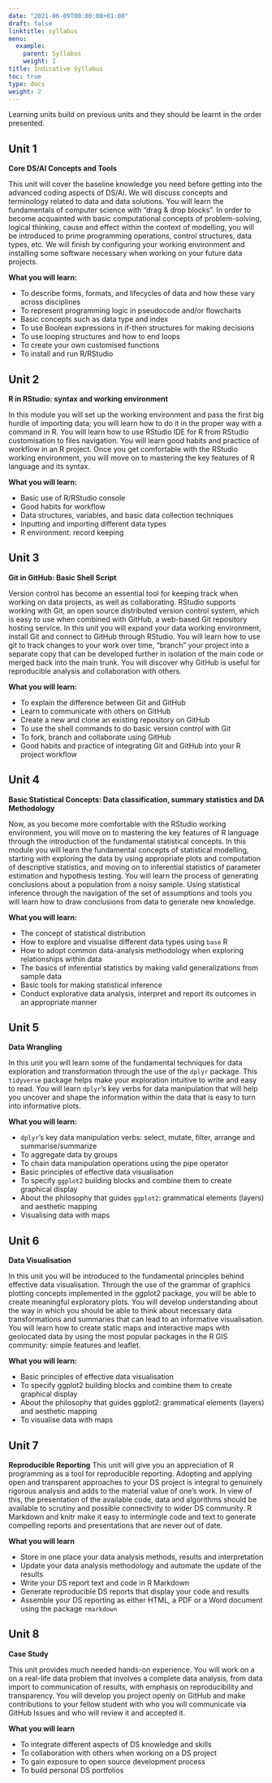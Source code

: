 ```yaml
---
date: "2021-06-09T00:00:00+01:00"
draft: false
linktitle: syllabus
menu:
  example:
    parent: Syllabus
    weight: 2
title: Indicative Syllabus
toc: true
type: docs
weight: 2
---
```



Learning units build on previous units and they should be learnt in the order presented.

## Unit 1

**Core DS/AI Concepts and Tools**

This unit will cover the baseline knowledge you need before getting into the advanced coding aspects of DS/AI. We will discuss concepts and terminology related to data and data solutions. You will learn the fundamentals of computer science with “drag & drop blocks”. In order to become acquainted with basic computational concepts of problem-solving, logical thinking, cause and effect within the context of modelling, you will be introduced to prime programming operations, control structures, data types, etc. We will finish by configuring your working environment and installing some software necessary when working on your future data projects. 

**What you will learn:**

*	To describe forms, formats, and lifecycles of data and how these vary across disciplines
*	To represent programming logic in pseudocode and/or flowcharts
*	Basic concepts such as data type and index
*	To use Boolean expressions in if-then structures for making decisions 
*	To use looping structures and how to end loops
*	To create your own customised functions
*	To install and run R/RStudio

## Unit 2

**R in RStudio: syntax and working environment**

In this module you will set up the working environment and pass the first big hurdle of importing data; you will learn how to do it in the proper way with a command in R. You will learn how to use RStudio IDE for R from RStudio customisation to files navigation. You will learn good habits and practice of workflow in an R project. Once you get comfortable with the RStudio working environment, you will move on to mastering the key features of R language and its syntax.

**What you will learn:**

*	Basic use of R/RStudio console
*	Good habits for workflow
*	Data structures, variables, and basic data collection techniques
*	Inputting and importing different data types
*	R environment: record keeping

## Unit 3

**Git in GitHub: Basic Shell Script**

Version control has become an essential tool for keeping track when working on data projects, as well as collaborating. RStudio supports working with Git, an open source distributed version control system, which is easy to use when combined with GitHub, a web-based Git repository hosting service. In this unit you will expand your data working environment, install Git and connect to GitHub through RStudio. You will learn how to use git to track changes to your work over time, “branch” your project into a separate copy that can be developed further in isolation of the main code or merged back into the main trunk. You will discover why GitHub is useful for reproducible analysis and collaboration with others. 

**What you will learn:**

*	To explain the difference between Git and GitHub
*	Learn to communicate with others on GitHub
*	Create a new and clone an existing repository on GitHub
*	To use the shell commands to do basic version control with Git
*	To fork, branch and collaborate using GitHub
*	Good habits and practice of integrating Git and GitHub into your R project workflow 

## Unit 4

**Basic Statistical Concepts: Data classification, summary statistics and DA Methodology**

Now, as you become more comfortable with the RStudio working environment, you will move on to mastering the key features of R language through the introduction of the fundamental statistical concepts. In this module you will learn the fundamental concepts of statistical modelling, starting with exploring the data by using appropriate plots and computation of descriptive statistics, and moving on to inferential statistics of parameter estimation and hypothesis testing. You will learn the process of generating conclusions about a population from a noisy sample. Using statistical inference through the navigation of the set of assumptions and tools you will learn how to draw conclusions from data to generate new knowledge.

**What you will learn:**

*	The concept of statistical distribution 
*	How to explore and visualise different data types using `base` R
*	How to adopt common data-analysis methodology when exploring relationships within data
*	The basics of inferential statistics by making valid generalizations from sample data 
*	Basic tools for making statistical inference
*	Conduct explorative data analysis, interpret and report its outcomes in an appropriate manner

## Unit 5

**Data Wrangling**

In this unit you will learn some of the fundamental techniques for data exploration and transformation through the use of the `dplyr` package. This `tidyverse` package helps make your exploration intuitive to write and easy to read. You will learn `dplyr`’s key verbs for data manipulation that will help you uncover and shape the information within the data that is easy to turn into informative plots. 

**What you will learn:**

*	`dplyr`’s key data manipulation verbs: select, mutate, filter, arrange and summarise/summarize
*	To aggregate data by groups
*	To chain data manipulation operations using the pipe operator
*	Basic principles of effective data visualisation
*	To specify `ggplot2` building blocks and combine them to create graphical display
*	About the philosophy that guides `ggplot2`: grammatical elements (layers) and aesthetic mapping
*	Visualising data with maps

 
## Unit 6

**Data Visualisation**

In this unit you will be introduced to the fundamental principles behind effective data visualisation. Through the use of the grammar of graphics plotting concepts implemented in the ggplot2 package, you will be able to create meaningful exploratory plots. You will develop understanding about the way in which you should be able to think about necessary data transformations and summaries that can lead to an informative visualisation. You will learn how to create static maps and interactive maps with geolocated data by using the most popular packages in the R GIS community: simple features and leaflet.

**What you will learn:**

*	Basic principles of effective data visualisation
*	To specify ggplot2 building blocks and combine them to create graphical display
*	About the philosophy that guides ggplot2: grammatical elements (layers) and aesthetic mapping
*	To visualise data with maps

## Unit 7

**Reproducible Reporting**
This unit will give you an appreciation of R programming as a tool for reproducible reporting.  Adopting and applying open and transparent approaches to your DS project is integral to genuinely rigorous analysis and adds to the material value of one’s work. In view of this, the presentation of the available code, data and algorithms should be available to scrutiny and possible connectivity to wider DS community. R Markdown and knitr make it easy to intermingle code and text to generate compelling reports and presentations that are never out of date. 

**What you will learn** 

*	Store in one place your data analysis methods, results and interpretation
*	Update your data analysis methodology and automate the update of the results
*	Write your DS report text and code in R Markdown
*	Generate reproducible DS reports that display your code and results
*	Assemble your DS reporting as either HTML, a PDF or a Word document using the package `rmarkdown`
 
## Unit 8

**Case Study**

This unit provides much needed hands-on experience. You will work on a 
on a real-life data problem that involves a complete data analysis, from data import to communication of results, with emphasis on reproducibility and transparency. You will develop you project openly on GitHub and make contributions to your fellow student with who you will communicate via GitHub Issues and who will review it and accepted it. 

**What you will learn**

*	To integrate different aspects of DS knowledge and skills
*	To collaboration with others when working on a DS project
*	To gain exposure to open source development process
*	To build personal DS portfolios


